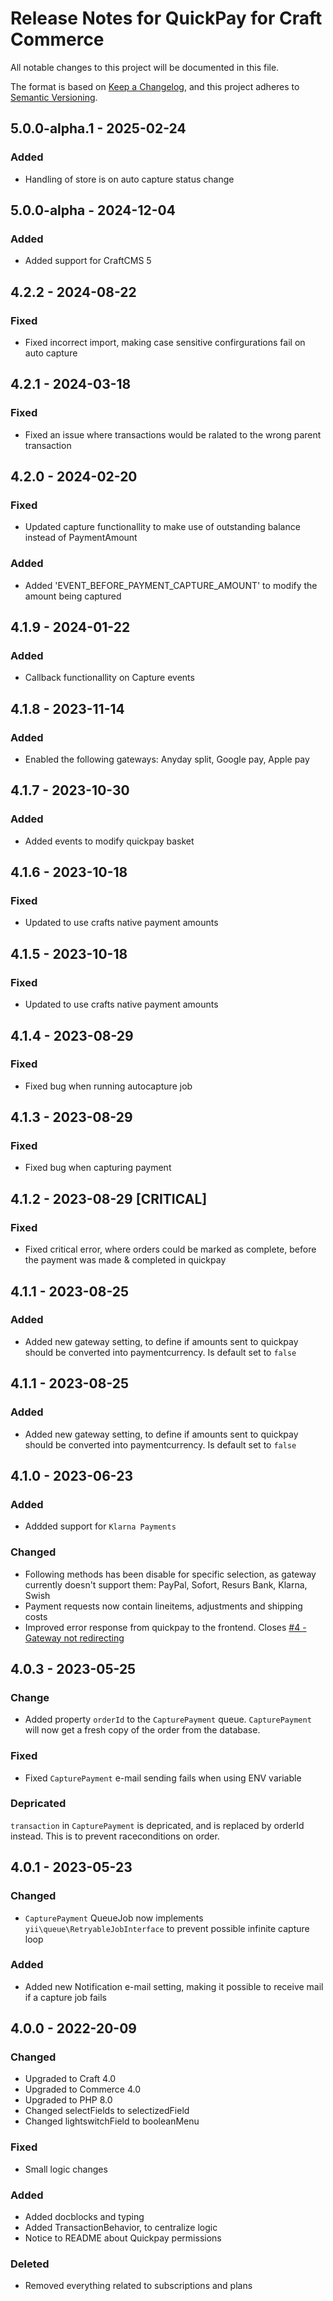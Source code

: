 # Release Notes for QuickPay for Craft Commerce

All notable changes to this project will be documented in this file.

The format is based on [Keep a Changelog](https://keepachangelog.com/en/1.0.0/), and this project adheres to [Semantic Versioning](https://semver.org/spec/v2.0.0.html).

## 5.0.0-alpha.1 - 2025-02-24

### Added

- Handling of store is on auto capture status change

## 5.0.0-alpha - 2024-12-04

### Added

- Added support for CraftCMS 5

## 4.2.2 - 2024-08-22

### Fixed

- Fixed incorrect import, making case sensitive confirgurations fail on auto capture

## 4.2.1 - 2024-03-18

### Fixed

- Fixed an issue where transactions would be ralated to the wrong parent transaction

## 4.2.0 - 2024-02-20

### Fixed

- Updated capture functionallity to make use of outstanding balance instead of PaymentAmount

### Added

- Added 'EVENT_BEFORE_PAYMENT_CAPTURE_AMOUNT' to modify the amount being captured

## 4.1.9 - 2024-01-22

### Added

- Callback functionallity on Capture events

## 4.1.8 - 2023-11-14

### Added

- Enabled the following gateways: Anyday split, Google pay, Apple pay

## 4.1.7 - 2023-10-30

### Added

- Added events to modify quickpay basket

## 4.1.6 - 2023-10-18

### Fixed

- Updated to use crafts native payment amounts

## 4.1.5 - 2023-10-18

### Fixed

- Updated to use crafts native payment amounts

## 4.1.4 - 2023-08-29

### Fixed

- Fixed bug when running autocapture job

## 4.1.3 - 2023-08-29

### Fixed

- Fixed bug when capturing payment

## 4.1.2 - 2023-08-29 [CRITICAL]

### Fixed

- Fixed critical error, where orders could be marked as complete, before the payment was made & completed in quickpay

## 4.1.1 - 2023-08-25

### Added

- Added new gateway setting, to define if amounts sent to quickpay should be converted into paymentcurrency. Is default set to `false`

## 4.1.1 - 2023-08-25

### Added

- Added new gateway setting, to define if amounts sent to quickpay should be converted into paymentcurrency. Is default set to `false`

## 4.1.0 - 2023-06-23

### Added

- Addded support for `Klarna Payments`

### Changed

- Following methods has been disable for specific selection, as gateway currently doesn't support them: PayPal, Sofort, Resurs Bank, Klarna, Swish
- Payment requests now contain lineitems, adjustments and shipping costs
- Improved error response from quickpay to the frontend. Closes [#4 - Gateway not redirecting](https://github.com/quantity-digital/commerce-quickpay/issues/4)

## 4.0.3 - 2023-05-25

### Change

- Added property `orderId` to the `CapturePayment` queue. `CapturePayment` will now get a fresh copy of the order from the database.

### Fixed

- Fixed `CapturePayment` e-mail sending fails when using ENV variable

### Depricated

`transaction` in `CapturePayment` is depricated, and is replaced by orderId instead. This is to prevent raceconditions on order.

## 4.0.1 - 2023-05-23

### Changed

- `CapturePayment` QueueJob now implements `yii\queue\RetryableJobInterface` to prevent possible infinite capture loop

### Added

- Added new Notification e-mail setting, making it possible to receive mail if a capture job fails

## 4.0.0 - 2022-20-09

### Changed

- Upgraded to Craft 4.0
- Upgraded to Commerce 4.0
- Upgraded to PHP 8.0
- Changed selectFields to selectizedField
- Changed lightswitchField to booleanMenu

### Fixed

- Small logic changes

### Added

- Added docblocks and typing
- Added TransactionBehavior, to centralize logic
- Notice to README about Quickpay permissions

### Deleted

- Removed everything related to subscriptions and plans
